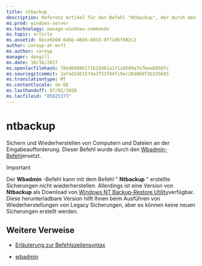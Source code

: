 ```yaml
---
title: ntbackup
description: Referenz Artikel für den Befehl "Ntbackup", der durch den Befehl "Wbadmin" ersetzt wurde.
ms.prod: windows-server
ms.technology: manage-windows-commands
ms.topic: article
ms.assetid: 6bce6b0d-646b-46b6-b833-0ff1d6f082c2
author: coreyp-at-msft
ms.author: coreyp
manager: dongill
ms.date: 10/16/2017
ms.openlocfilehash: 78ed6980b171616d81a1f1c0589a7e7beeb858fc
ms.sourcegitcommit: 2afed2461574a3f53f84fc9ec28d86df3b335685
ms.translationtype: MT
ms.contentlocale: de-DE
ms.lasthandoff: 07/02/2020
ms.locfileid: "85925373"
---
```

# <a name="ntbackup"></a>ntbackup

Sichern und Wiederherstellen von Computern und Dateien an der Eingabeaufforderung. Dieser Befehl wurde durch den [Wbadmin-Befehl](wbadmin.md)ersetzt.

> [!IMPORTANT]
> Der **Wbadmin** -Befehl kann mit dem Befehl " **Ntbackup** " erstellte Sicherungen nicht wiederherstellen. Allerdings ist eine Version von **Ntbackup** als Download von [Windows NT Backup-Restore Utility](https://www.microsoft.com/download/details.aspx?id=4220)verfügbar. Diese herunterladbare Version hilft Ihnen beim Ausführen von Wiederherstellungen von Legacy Sicherungen, aber es können keine neuen Sicherungen erstellt werden.

## <a name="additional-references"></a>Weitere Verweise

- [Erläuterung zur Befehlszeilensyntax](command-line-syntax-key.md)

- [wbadmin](wbadmin.md)
